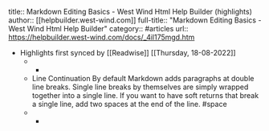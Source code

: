 title:: Markdown Editing Basics - West Wind Html Help Builder (highlights)
author:: [[helpbuilder.west-wind.com]]
full-title:: "Markdown Editing Basics - West Wind Html Help Builder"
category:: #articles
url:: https://helpbuilder.west-wind.com/docs/_4il175mgd.htm

- Highlights first synced by [[Readwise]] [[Thursday, 18-08-2022]]
	- -
	- Line Continuation
	  By default Markdown adds paragraphs at double line breaks. Single line breaks by themselves are simply wrapped together into a single line. If you want to have soft returns that break a single line, add two spaces at the end of the line. #space
	- -